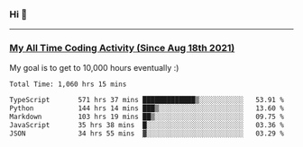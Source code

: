 ### Hi 🙂

---

### <a href="https://wakatime.com/@Eroxl">My All Time Coding Activity (Since Aug 18th 2021)</a>
My goal is to get to 10,000 hours eventually :)
<!--START_SECTION:waka-->

```txt
Total Time: 1,060 hrs 15 mins

TypeScript       571 hrs 37 mins █████████████▒░░░░░░░░░░░   53.91 %
Python           144 hrs 14 mins ███▒░░░░░░░░░░░░░░░░░░░░░   13.60 %
Markdown         103 hrs 19 mins ██▒░░░░░░░░░░░░░░░░░░░░░░   09.75 %
JavaScript       35 hrs 38 mins  █░░░░░░░░░░░░░░░░░░░░░░░░   03.36 %
JSON             34 hrs 55 mins  ▓░░░░░░░░░░░░░░░░░░░░░░░░   03.29 %
```

<!--END_SECTION:waka-->
